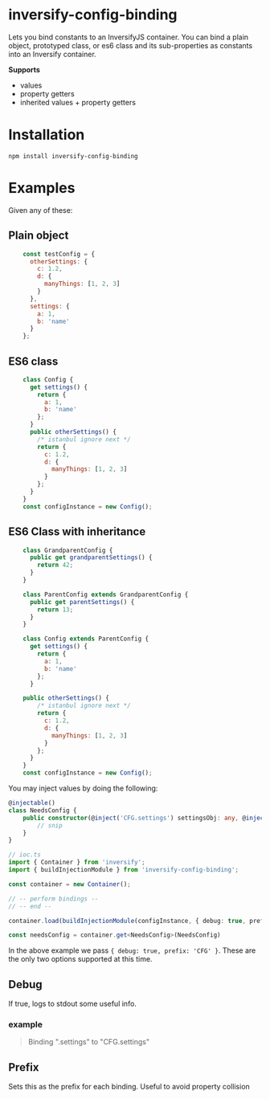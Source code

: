 # inversify-config-binding
Lets you bind constants to an InversifyJS container. You can bind a plain object, prototyped class, or es6 class and its sub-properties as constants into an Inversify container.

**Supports**
- values
- property getters
- inherited values + property getters

# Installation
```shell
npm install inversify-config-binding
```

# Examples

Given any of these:

## Plain object
```js
    const testConfig = {
      otherSettings: {
        c: 1.2,
        d: {
          manyThings: [1, 2, 3]
        }
      },
      settings: {
        a: 1,
        b: 'name'
      }
    };
```

## ES6 class
```js
    class Config {
      get settings() {
        return {
          a: 1,
          b: 'name'
        };
      }
      public otherSettings() {
        /* istanbul ignore next */
        return {
          c: 1.2,
          d: {
            manyThings: [1, 2, 3]
          }
        };
      }
    }
    const configInstance = new Config();
```

## ES6 Class with inheritance
```js
    class GrandparentConfig {
      public get grandparentSettings() {
        return 42;
      }
    }

    class ParentConfig extends GrandparentConfig {
      public get parentSettings() {
        return 13;
      }
    }

    class Config extends ParentConfig {
      get settings() {
        return {
          a: 1,
          b: 'name'
        };
      }

    public otherSettings() {
        /* istanbul ignore next */
        return {
          c: 1.2,
          d: {
            manyThings: [1, 2, 3]
          }
        };
      }
    }
    const configInstance = new Config();

```
You may inject values by doing the following:
```typescript
@injectable()
class NeedsConfig {
    public constructor(@inject('CFG.settings') settingsObj: any, @inject('CFG.settings.a') aString: string) {
        // snip
    }
}

// ioc.ts
import { Container } from 'inversify';
import { buildInjectionModule } from 'inversify-config-binding';

const container = new Container();

// -- perform bindings --
// -- end --

container.load(buildInjectionModule(configInstance, { debug: true, prefix: 'CFG' }));

const needsConfig = container.get<NeedsConfig>(NeedsConfig)
```

In the above example we pass `{ debug: true, prefix: 'CFG' }`. These are the only two options supported at this time. 

## Debug
If true, logs to stdout some useful info.
### example
> Binding ".settings" to "CFG.settings"

## Prefix
Sets this as the prefix for each binding. Useful to avoid property collision